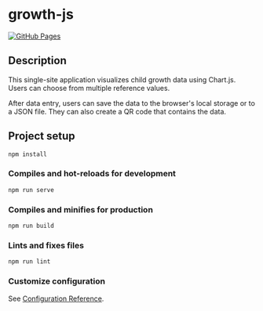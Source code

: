 # growth-js

[![GitHub Pages](https://github.com/CrescNet/growth-js/actions/workflows/gh-pages.yml/badge.svg?branch=master)](https://github.com/CrescNet/growth-js/actions/workflows/gh-pages.yml)

## Description
This single-site application visualizes child growth data using Chart.js. Users can choose from multiple reference values.

After data entry, users can save the data to the browser's local storage or to a JSON file. They can also create a QR code that contains the data.

## Project setup
```
npm install
```

### Compiles and hot-reloads for development
```
npm run serve
```

### Compiles and minifies for production
```
npm run build
```

### Lints and fixes files
```
npm run lint
```

### Customize configuration
See [Configuration Reference](https://cli.vuejs.org/config/).
